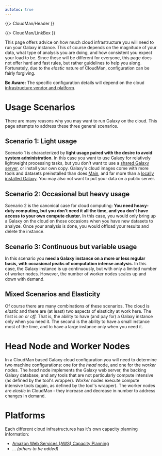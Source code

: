 ```yaml
---
autotoc: true
---
```

{{> CloudMan/Header }}

<div class='right'></div> {{> CloudMan/LinkBox }}

This page offers advice on how much cloud infrastructure you will need to run your Galaxy instance.  This of course depends on the magnitude of your data, what type of analysis you are doing, and how consistent you expect your load to be.  Since these will be different for everyone, this page does not offer hard and fast rules, but rather guidelines to help you along.  Fortunately, due to the *elastic* nature of CloudMan, configuration can be fairly forgiving.

**Be Aware:** The specific configuration details will depend on the cloud [infrastructure vendor and platform](/src/CloudMan/CapacityPlanning/index.md#platforms).  

# Usage Scenarios

There are many reasons why you may want to run Galaxy on the cloud.  This page attempts to address these three general scenarios.

## Scenario 1: Light usage

Scenario 1 is characterized by **light usage paired with the desire to avoid system administration.**  In this case you want to use Galaxy for relatively lightweight processing tasks, but you don't want to use a [shared Galaxy server](/src/PublicGalaxyServers/index.md), or install your own copy.  Galaxy's cloud images come with more tools and datasets preinstalled than does [Main](/src/Main/index.md), and far more than a [locally installed Galaxy](/src/Admin/GetGalaxy/index.md).  You may also not want to put your data on a public server.

## Scenario 2: Occasional but heavy usage

Scenario 2 is the canonical case for cloud computing: **You need heavy-duty computing, but you don't need it all the time, and you don't have access to your own compute cluster.** In this case, you would only bring up a Galaxy on the cloud on those occasions when you have new datasets to analyze.  Once your analysis is done, you would offload your results and delete the instance.

## Scenario 3: Continuous but variable usage

In this scenario you **need a Galaxy instance on a more or less regular basis, with occasional peaks of computation intense analysis.**  In this case, the Galaxy instance is up continuously, but with only a limited number of worker nodes.  However, the number of worker nodes scales up and down with demand.

## Mixed Scenarios and Elasticity

Of course there are many combinations of these scenarios.  The cloud is *elastic* and there are (at least) two aspects of elasticity at work here.  The first is *on or off.*  That is, the ability to have (and pay for) a Galaxy instance only when you need it.  The second is the ability to have a small instance most of the time, and to have a large instance only when you need it.

# Head Node and Worker Nodes

In a CloudMan based Galaxy cloud configuration you will need to determine two machine configurations: one for the *head* node, and one for the *worker* nodes.  The *head* node implements the Galaxy web server, the backing Galaxy database, and any tools that are not particularly compute intensive (as defined by the tool's wrapper).  *Worker* nodes execute compute intensive tools (again, as defined by the tool's wrapper).  The worker nodes are *elastic* in CloudMan ‐ they increase and decrease in number to address changes in demand.

# Platforms

Each different cloud infrastructures has it's own capacity planning information:
* [Amazon Web Services (AWS) Capacity Planning](/src/CloudMan/AWS/CapacityPlanning/index.md)
* *... (others to be added)*

